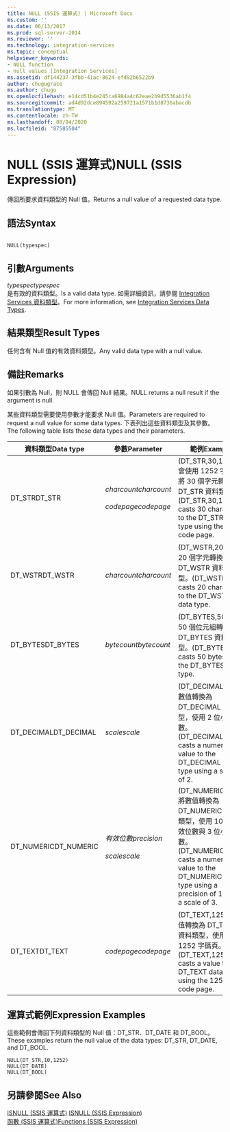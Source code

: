 ```yaml
---
title: NULL (SSIS 運算式) | Microsoft Docs
ms.custom: ''
ms.date: 06/13/2017
ms.prod: sql-server-2014
ms.reviewer: ''
ms.technology: integration-services
ms.topic: conceptual
helpviewer_keywords:
- NULL function
- null values [Integration Services]
ms.assetid: df144237-3fbb-41ac-8624-efd92b6522b9
author: chugugrace
ms.author: chugu
ms.openlocfilehash: e14cd51b4e245ca6984a4c62eae2b9d5536ab1f4
ms.sourcegitcommit: ad4d92dce894592a259721a1571b1d8736abacdb
ms.translationtype: MT
ms.contentlocale: zh-TW
ms.lasthandoff: 08/04/2020
ms.locfileid: "87585504"
---
```

# <a name="null-ssis-expression"></a><span data-ttu-id="47a5c-102">NULL (SSIS 運算式)</span><span class="sxs-lookup"><span data-stu-id="47a5c-102">NULL (SSIS Expression)</span></span>
  <span data-ttu-id="47a5c-103">傳回所要求資料類型的 Null 值。</span><span class="sxs-lookup"><span data-stu-id="47a5c-103">Returns a null value of a requested data type.</span></span>  
  
## <a name="syntax"></a><span data-ttu-id="47a5c-104">語法</span><span class="sxs-lookup"><span data-stu-id="47a5c-104">Syntax</span></span>  
  
```  
  
NULL(typespec)  
```  
  
## <a name="arguments"></a><span data-ttu-id="47a5c-105">引數</span><span class="sxs-lookup"><span data-stu-id="47a5c-105">Arguments</span></span>  
 <span data-ttu-id="47a5c-106">*typespec*</span><span class="sxs-lookup"><span data-stu-id="47a5c-106">*typespec*</span></span>  
 <span data-ttu-id="47a5c-107">是有效的資料類型。</span><span class="sxs-lookup"><span data-stu-id="47a5c-107">Is a valid data type.</span></span> <span data-ttu-id="47a5c-108">如需詳細資訊，請參閱 [Integration Services 資料類型](../data-flow/integration-services-data-types.md)。</span><span class="sxs-lookup"><span data-stu-id="47a5c-108">For more information, see [Integration Services Data Types](../data-flow/integration-services-data-types.md).</span></span>  
  
## <a name="result-types"></a><span data-ttu-id="47a5c-109">結果類型</span><span class="sxs-lookup"><span data-stu-id="47a5c-109">Result Types</span></span>  
 <span data-ttu-id="47a5c-110">任何含有 Null 值的有效資料類型。</span><span class="sxs-lookup"><span data-stu-id="47a5c-110">Any valid data type with a null value.</span></span>  
  
## <a name="remarks"></a><span data-ttu-id="47a5c-111">備註</span><span class="sxs-lookup"><span data-stu-id="47a5c-111">Remarks</span></span>  
 <span data-ttu-id="47a5c-112">如果引數為 Null，則 NULL 會傳回 Null 結果。</span><span class="sxs-lookup"><span data-stu-id="47a5c-112">NULL returns a null result if the argument is null.</span></span>  
  
 <span data-ttu-id="47a5c-113">某些資料類型需要使用參數才能要求 Null 值。</span><span class="sxs-lookup"><span data-stu-id="47a5c-113">Parameters are required to request a null value for some data types.</span></span> <span data-ttu-id="47a5c-114">下表列出這些資料類型及其參數。</span><span class="sxs-lookup"><span data-stu-id="47a5c-114">The following table lists these data types and their parameters.</span></span>  
  
|<span data-ttu-id="47a5c-115">資料類型</span><span class="sxs-lookup"><span data-stu-id="47a5c-115">Data type</span></span>|<span data-ttu-id="47a5c-116">參數</span><span class="sxs-lookup"><span data-stu-id="47a5c-116">Parameter</span></span>|<span data-ttu-id="47a5c-117">範例</span><span class="sxs-lookup"><span data-stu-id="47a5c-117">Example</span></span>|  
|---------------|---------------|-------------|  
|<span data-ttu-id="47a5c-118">DT_STR</span><span class="sxs-lookup"><span data-stu-id="47a5c-118">DT_STR</span></span>|<span data-ttu-id="47a5c-119">*charcount*</span><span class="sxs-lookup"><span data-stu-id="47a5c-119">*charcount*</span></span><br /><br /> <span data-ttu-id="47a5c-120">*codepage*</span><span class="sxs-lookup"><span data-stu-id="47a5c-120">*codepage*</span></span>|<span data-ttu-id="47a5c-121">(DT_STR,30,1252) 會使用 1252 字碼頁將 30 個字元轉換成 DT_STR 資料類型。</span><span class="sxs-lookup"><span data-stu-id="47a5c-121">(DT_STR,30,1252) casts 30 characters to the DT_STR data type using the 1252 code page.</span></span>|  
|<span data-ttu-id="47a5c-122">DT_WSTR</span><span class="sxs-lookup"><span data-stu-id="47a5c-122">DT_WSTR</span></span>|<span data-ttu-id="47a5c-123">*charcount*</span><span class="sxs-lookup"><span data-stu-id="47a5c-123">*charcount*</span></span>|<span data-ttu-id="47a5c-124">(DT_WSTR,20) 會將 20 個字元轉換成 DT_WSTR 資料類型。</span><span class="sxs-lookup"><span data-stu-id="47a5c-124">(DT_WSTR,20) casts 20 characters to the DT_WSTR data type.</span></span>|  
|<span data-ttu-id="47a5c-125">DT_BYTES</span><span class="sxs-lookup"><span data-stu-id="47a5c-125">DT_BYTES</span></span>|<span data-ttu-id="47a5c-126">*bytecount*</span><span class="sxs-lookup"><span data-stu-id="47a5c-126">*bytecount*</span></span>|<span data-ttu-id="47a5c-127">(DT_BYTES,50) 將 50 個位元組轉換為 DT_BYTES 資料類型。</span><span class="sxs-lookup"><span data-stu-id="47a5c-127">(DT_BYTES,50) casts 50 bytes to the DT_BYTES data type.</span></span>|  
|<span data-ttu-id="47a5c-128">DT_DECIMAL</span><span class="sxs-lookup"><span data-stu-id="47a5c-128">DT_DECIMAL</span></span>|<span data-ttu-id="47a5c-129">*scale*</span><span class="sxs-lookup"><span data-stu-id="47a5c-129">*scale*</span></span>|<span data-ttu-id="47a5c-130">(DT_DECIMAL,2) 將數值轉換為 DT_DECIMAL 資料類型，使用 2 位小數位數。</span><span class="sxs-lookup"><span data-stu-id="47a5c-130">(DT_DECIMAL,2) casts a numeric value to the DT_DECIMAL data type using a scale of 2.</span></span>|  
|<span data-ttu-id="47a5c-131">DT_NUMERIC</span><span class="sxs-lookup"><span data-stu-id="47a5c-131">DT_NUMERIC</span></span>|<span data-ttu-id="47a5c-132">*有效位數*</span><span class="sxs-lookup"><span data-stu-id="47a5c-132">*precision*</span></span><br /><br /> <span data-ttu-id="47a5c-133">*scale*</span><span class="sxs-lookup"><span data-stu-id="47a5c-133">*scale*</span></span>|<span data-ttu-id="47a5c-134">(DT_NUMERIC,10,3) 將數值轉換為 DT_NUMERIC 資料類型，使用 10 位有效位數與 3 位小數位數。</span><span class="sxs-lookup"><span data-stu-id="47a5c-134">(DT_NUMERIC,10,3) casts a numeric value to the DT_NUMERIC data type using a precision of 10 and a scale of 3.</span></span>|  
|<span data-ttu-id="47a5c-135">DT_TEXT</span><span class="sxs-lookup"><span data-stu-id="47a5c-135">DT_TEXT</span></span>|<span data-ttu-id="47a5c-136">*codepage*</span><span class="sxs-lookup"><span data-stu-id="47a5c-136">*codepage*</span></span>|<span data-ttu-id="47a5c-137">(DT_TEXT,1252) 將值轉換為 DT_TEXT 資料類型，使用 1252 字碼頁。</span><span class="sxs-lookup"><span data-stu-id="47a5c-137">(DT_TEXT,1252) casts a value to the DT_TEXT data type using the 1252 code page.</span></span>|  
  
## <a name="expression-examples"></a><span data-ttu-id="47a5c-138">運算式範例</span><span class="sxs-lookup"><span data-stu-id="47a5c-138">Expression Examples</span></span>  
 <span data-ttu-id="47a5c-139">這些範例會傳回下列資料類型的 Null 值：DT_STR、DT_DATE 和 DT_BOOL。</span><span class="sxs-lookup"><span data-stu-id="47a5c-139">These examples return the null value of the data types: DT_STR, DT_DATE, and DT_BOOL.</span></span>  
  
```  
NULL(DT_STR,10,1252)  
NULL(DT_DATE)  
NULL(DT_BOOL)  
```  
  
## <a name="see-also"></a><span data-ttu-id="47a5c-140">另請參閱</span><span class="sxs-lookup"><span data-stu-id="47a5c-140">See Also</span></span>  
 <span data-ttu-id="47a5c-141">[ISNULL &#40;SSIS 運算式&#41;](null-ssis-expression.md) </span><span class="sxs-lookup"><span data-stu-id="47a5c-141">[ISNULL &#40;SSIS Expression&#41;](null-ssis-expression.md) </span></span>  
 [<span data-ttu-id="47a5c-142">函數 &#40;SSIS 運算式&#41;</span><span class="sxs-lookup"><span data-stu-id="47a5c-142">Functions &#40;SSIS Expression&#41;</span></span>](functions-ssis-expression.md)  
  
  
